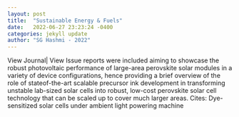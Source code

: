 ```yaml
---
layout: post
title:  "Sustainable Energy & Fuels"
date:   2022-06-27 23:23:24 -0400
categories: jekyll update
author: "SG Hashmi - 2022"
---
```

View Journal| View Issue reports were included aiming to showcase the robust photovoltaic performance of large-area perovskite solar modules in a variety of device configurations, hence providing a brief overview of the role of stateof-the-art scalable precursor ink development in transforming unstable lab-sized solar cells into robust, low-cost perovskite solar cell technology that can be scaled up to cover much larger areas.
Cites: Dye-sensitized solar cells under ambient light powering machine